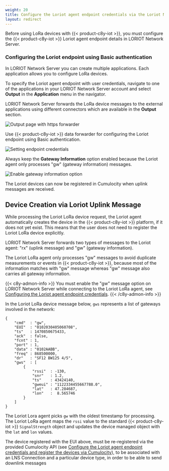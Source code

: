 ```yaml
---
weight: 20
title: Configure the Loriot agent endpoint credentials via the Loriot Network Server and register devices on receiving uplink messages
layout: redirect
---
```


Before using LoRa devices with {{< product-c8y-iot >}}, you must configure the {{< product-c8y-iot >}} Loriot agent endpoint details in LORIOT Network Server.

### <a name="map-loriot-endpoint-with-credentials">Configuring the Loriot endpoint using Basic authentication</a>

In LORIOT Network Server you can create multiple applications. Each application allows you to configure LoRa devices.

To specify the Loriot agent endpoint with user credentials, navigate to one of the applications in your LORIOT Network Server account and select **Output** in the **Application** menu in the navigator.

LORIOT Network Server forwards the LoRa device messages to the external applications using different connectors which are available in the **Output** section.

![Output page with https forwarder](/images/device-protocols/lora-loriot/loriot-output-https-page.png)

Use {{< product-c8y-iot >}} data forwarder for configuring the Loriot endpoint using Basic authentication.

![Setting endpoint credentials](/images/device-protocols/lora-loriot/loriot-endpoint-assignment.png)

Always keep the **Gateway Information** option enabled because the Loriot agent only processes "gw" (gateway information) messages.

![Enable gateway information option](/images/device-protocols/lora-loriot/loriot-gateway-option-enabled.png)

The Loriot devices can now be registered in Cumulocity when uplink messages are received. 

## <a name="uplink-message-device-creation">Device Creation via Loriot Uplink Message</a>

While processing the Loriot LoRa device request, the Loriot agent automatically creates the device in the {{< product-c8y-iot >}} platform, if it does not yet exist. This means that the user does not need to register the Loriot LoRa device explicitly.

LORIOT Network Server forwards two types of messages to the Loriot agent: "rx" (uplink message) and "gw" (gateway information).

The Loriot LoRa agent only processes "gw" messages to avoid duplicate measurements or events in {{< product-c8y-iot >}}, because most of the information matches with "gw" message whereas "gw" message also carries
all gateway information.

{{< c8y-admon-info >}}
You must enable the "gw" message option on LORIOT Network Server while connecting to the Loriot LoRa agent, see [Configuring the Loriot agent endpoint credentials](#configure-loriot-credentials).
{{< /c8y-admon-info >}}

In the Loriot LoRa device message below, `gws` represents a list of gateways involved in the network:

```
{
    "cmd"  : "gw",
    "EUI"  : "0102030405060708",
    "ts"   : 1470850675433,
    "ack"  : false,
    "fcnt" : 1,
    "port" : 1,
    "data" : "0102AABB",
    "freq" : 868500000,
    "dr"   : "SF12 BW125 4/5",
    "gws"  : [
        {
            "rssi"  : -130,
            "snr"   : 1.2,
            "ts"    : 43424140,
            "gweui" : "1122334455667788.0",
            "lat"   : 47.284687,
            "lon"   :  8.565746
        }
    ]
}

```

The Loriot Lora agent picks `gw` with the oldest timestamp for processing.
The Loriot LoRa agent maps the `rssi` value to the standard {{< product-c8y-iot >}} `SignalStrength` object and updates the device managed object with the `lat` and `lon` values.

The device registered with the EUI above, must be re-registered via the provided Cumulocity API (see [Configure the Loriot agent endpoint credentials and register the devices via Cumulocity](#configure-loriot-credentials-cumulocity)), to be associated with an LNS Connection and a particular device type, in order to be able to send downlink messages